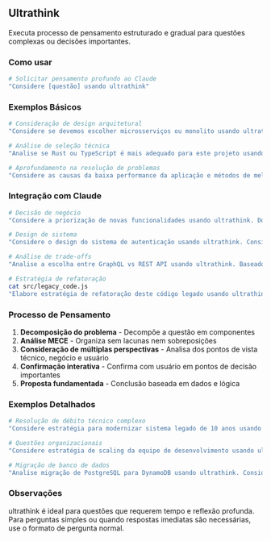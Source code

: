 ## Ultrathink

Executa processo de pensamento estruturado e gradual para questões complexas ou decisões importantes.

### Como usar

```bash
# Solicitar pensamento profundo ao Claude
"Considere [questão] usando ultrathink"
```

### Exemplos Básicos

```bash
# Consideração de design arquitetural
"Considere se devemos escolher microsserviços ou monolito usando ultrathink"

# Análise de seleção técnica
"Analise se Rust ou TypeScript é mais adequado para este projeto usando ultrathink"

# Aprofundamento na resolução de problemas
"Considere as causas da baixa performance da aplicação e métodos de melhoria usando ultrathink"
```

### Integração com Claude

```bash
# Decisão de negócio
"Considere a priorização de novas funcionalidades usando ultrathink. Do ponto de vista do valor para o usuário, custo de desenvolvimento e risco técnico"

# Design de sistema
"Considere o design do sistema de autenticação usando ultrathink. Considerando segurança, escalabilidade e manutenibilidade"

# Análise de trade-offs
"Analise a escolha entre GraphQL vs REST API usando ultrathink. Baseado nos requisitos do projeto"

# Estratégia de refatoração
cat src/legacy_code.js
"Elabore estratégia de refatoração deste código legado usando ultrathink"
```

### Processo de Pensamento

1. **Decomposição do problema** - Decompõe a questão em componentes
2. **Análise MECE** - Organiza sem lacunas nem sobreposições
3. **Consideração de múltiplas perspectivas** - Analisa dos pontos de vista técnico, negócio e usuário
4. **Confirmação interativa** - Confirma com usuário em pontos de decisão importantes
5. **Proposta fundamentada** - Conclusão baseada em dados e lógica

### Exemplos Detalhados

```bash
# Resolução de débito técnico complexo
"Considere estratégia para modernizar sistema legado de 10 anos usando ultrathink. Inclua migração gradual, riscos e ROI"

# Questões organizacionais
"Considere estratégia de scaling da equipe de desenvolvimento usando ultrathink. Assumindo expansão atual de 5 para 20 pessoas"

# Migração de banco de dados
"Analise migração de PostgreSQL para DynamoDB usando ultrathink. Considerando custo, performance e aspectos operacionais"
```

### Observações

ultrathink é ideal para questões que requerem tempo e reflexão profunda. Para perguntas simples ou quando respostas imediatas são necessárias, use o formato de pergunta normal.
